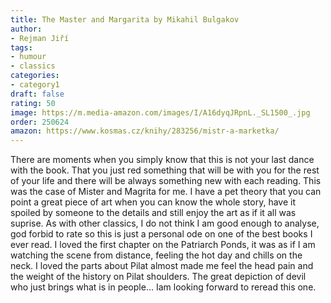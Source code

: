 ```yaml
---
title: The Master and Margarita by Mikahil Bulgakov
author:
- Rejman Jiří
tags:
- humour
- classics
categories:
- category1
draft: false
rating: 50
image: https://m.media-amazon.com/images/I/A16dyqJRpnL._SL1500_.jpg
order: 250624
amazon: https://www.kosmas.cz/knihy/283256/mistr-a-marketka/
---
```


There are moments when you simply know that this is not your last dance with the book. That you just red something that will be with you for the rest of your life and there will be always something new with each reading. This was the case of Mister and Magrita for me. I have a pet theory that you can point a great piece of art when you can know the whole story, have it spoiled by someone to the details and still enjoy the art as if it all was suprise. As with other classics, I do not think I am good enough to analyse, god forbid to rate so this is just a personal ode on one of the best books I ever read. I loved the first chapter on the Patriarch Ponds, it was as if I am watching the scene from distance, feeling the hot day and chills on the neck. I loved the parts about Pilat almost made me feel the head pain and the weight of the history on Pilat shoulders. The great depiction of devil who just brings what is in people... Iam looking forward to reread this one.

<!--more-->
